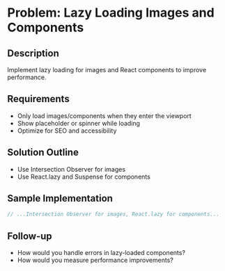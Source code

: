 # Problem: Lazy Loading Images and Components

## Description

Implement lazy loading for images and React components to improve performance.

## Requirements

- Only load images/components when they enter the viewport
- Show placeholder or spinner while loading
- Optimize for SEO and accessibility

## Solution Outline

- Use Intersection Observer for images
- Use React.lazy and Suspense for components

## Sample Implementation

```jsx
// ...Intersection Observer for images, React.lazy for components...
```

## Follow-up

- How would you handle errors in lazy-loaded components?
- How would you measure performance improvements?
